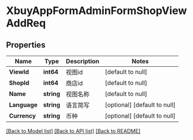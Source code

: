 # XbuyAppFormAdminFormShopViewAddReq

## Properties
Name | Type | Description | Notes
------------ | ------------- | ------------- | -------------
**ViewId** | **int64** | 视图id | [default to null]
**ShopId** | **int64** | 商店id | [default to null]
**Name** | **string** | 视图名称 | [default to null]
**Language** | **string** | 语言简写 | [optional] [default to null]
**Currency** | **string** | 币种 | [optional] [default to null]

[[Back to Model list]](../README.md#documentation-for-models) [[Back to API list]](../README.md#documentation-for-api-endpoints) [[Back to README]](../README.md)

